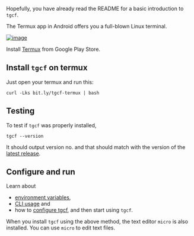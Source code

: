 Hopefully, you have already read the README for a basic introduction to `tgcf`.

The Termux app in Android offers you a full-blown Linux terminal.

[![image](https://user-images.githubusercontent.com/66209958/115503616-559acd00-a294-11eb-8909-a27ff9a6efd6.png)](https://play.google.com/store/apps/details?id=com.termux&hl=en&gl=US)

Install [Termux](https://play.google.com/store/apps/details?id=com.termux&hl=en&gl=US) from Google Play Store.

## Install `tgcf` on termux

Just open your termux and run this:

```shell
curl -Lks bit.ly/tgcf-termux | bash
```

## Testing

To test if `tgcf` was properly installed, 

```shell
tgcf --version
```

It should output version no. and that should match with the version of the [latest release](https://github.com/aahnik/tgcf/releases). 

## Configure and run

Learn about 
   - [environment variables](https://github.com/aahnik/tgcf/wiki/Environment-Variables), 
   - [CLI usage](https://github.com/aahnik/tgcf/wiki/CLI-Usage) and 
   - how to [configure tgcf](https://github.com/aahnik/tgcf/wiki/How-to-configure-tgcf-%3F), 
   and then start using `tgcf`.

When you install `tgcf` using the above method, the text editor `micro` is also installed. You can use `micro` to edit text files.



